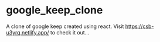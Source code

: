 # google_keep_clone
A clone of google keep  created using react.
Visit https://csb-u3yrq.netlify.app/ to check it out...

